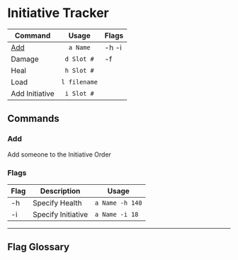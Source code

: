 # Initiative Tracker

| Command | Usage | Flags |
|---|:---:|---|
| [Add](#Add) | `a Name` | -h -i |
| Damage | `d Slot #` | -f |
| Heal | `h Slot #` | |
| Load | `l filename` | |
| Add Initiative | `i Slot #` | |


## Commands
### Add
Add someone to the Initiative Order
### Flags
| Flag | Description | Usage
| --- | --- | --- |
| -h | Specify Health | `a Name -h 140` |
| -i | Specify Initiative | `a Name -i 18`|


---
## Flag Glossary
